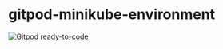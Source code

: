 # gitpod-minikube-environment

[![Gitpod ready-to-code](https://gitpod.io/button/open-in-gitpod.svg)](https://gitpod.io/#https://github.com/rminchev1/gitpod-minikube-environment/)
